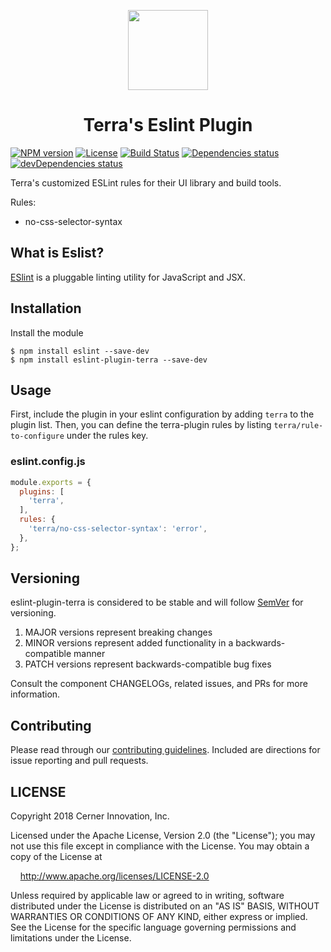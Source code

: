 <!-- Logo -->
<p align="center">
  <img height="128" width="128" src="https://github.com/cerner/eslint-plugin-terra/raw/master/terra.png">
</p>

<!-- Name -->
<h1 align="center">
  Terra's Eslint Plugin
</h1>

[![NPM version](https://badgen.net/npm/v/eslint-plugin-terra)](https://www.npmjs.org/package/eslint-plugin-terra)
[![License](https://badgen.net/github/license/cerner/eslint-plugin-terra)](https://github.com/cerner/eslint-plugin-terra/blob/master/LICENSE)
[![Build Status](https://badgen.net/travis/cerner/eslint-plugin-terra)](https://travis-ci.org/cerner/eslint-plugin-terra)
[![Dependencies status](https://badgen.net/david/dep/cerner/eslint-plugin-terra)](https://david-dm.org/cerner/eslint-plugin-terra)
[![devDependencies status](https://badgen.net/david/dev/cerner/eslint-plugin-terra)](https://david-dm.org/cerner/eslint-plugin-terra?type=dev)


Terra's customized ESLint rules for their UI library and build tools.

Rules:
- no-css-selector-syntax

## What is Eslist?

[ESlint](https://eslint.org/) is a pluggable linting utility for JavaScript and JSX.

## Installation

Install the module

```shell
$ npm install eslint --save-dev
$ npm install eslint-plugin-terra --save-dev
```

## Usage
First, include the plugin in your eslint configuration by adding `terra` to the plugin list. Then, you can define the terra-plugin rules by listing `terra/rule-to-configure` under the rules key.


### eslint.config.js
```js
module.exports = {
  plugins: [
    'terra',
  ],
  rules: {
    'terra/no-css-selector-syntax': 'error',
  },
};

```

## Versioning

eslint-plugin-terra is considered to be stable and will follow [SemVer](http://semver.org/) for versioning.
1. MAJOR versions represent breaking changes
2. MINOR versions represent added functionality in a backwards-compatible manner
3. PATCH versions represent backwards-compatible bug fixes

Consult the component CHANGELOGs, related issues, and PRs for more information.

## Contributing

Please read through our [contributing guidelines](CONTRIBUTING.md). Included are directions for issue reporting and pull requests.

## LICENSE

Copyright 2018 Cerner Innovation, Inc.

Licensed under the Apache License, Version 2.0 (the "License"); you may not use this file except in compliance with the License. You may obtain a copy of the License at

&nbsp;&nbsp;&nbsp;&nbsp;http://www.apache.org/licenses/LICENSE-2.0

Unless required by applicable law or agreed to in writing, software distributed under the License is distributed on an "AS IS" BASIS, WITHOUT WARRANTIES OR CONDITIONS OF ANY KIND, either express or implied. See the License for the specific language governing permissions and limitations under the License.
